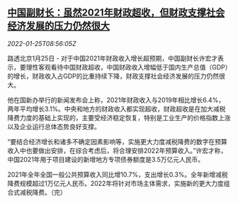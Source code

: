 <!--1643101263000-->
[中国副财长：虽然2021年财政超收，但财政支撑社会经济发展的压力仍然很大](https://cn.reuters.com/article/china-mof-xu-2021-fiscal-balance-0125-idCNKBS2JZ0QF)
------

<div><i>2022-01-25T08:56:05Z</i></div><p>路透北京1月25日 - 对于中国2021年财政收入增长超预期，中国副财长许宏才表示，要理性客观看待中国财政超收，中国财政收入增幅低于国内生产总值（GDP）的增长，财政收入占GDP的比重持续下降，财政支撑社会经济发展的压力仍然很大。</p><p>他在国新办举行的新闻发布会上称，2021年财政收入与2019年相比增长6.4%，两年平均增长3.1%。中央和地方的财政收入都实现超收，财政超收是在加大减税降费力度的基础上实现的，主要受经济稳定恢复，特别是工业生产的价格指数上涨以及企业运行总体态势良好支撑。</p><p>“要结合经济增长和诸多不确定因素影响等，实施更大力度减税降费的数字在预算收入中也要做出安排，在综合考虑后，将合理安排2022年预算收入。”许宏才称，中国2021年用于项目建设的新增地方专项债券额度是3.5万亿元人民币。</p><p>2021年全年全国一般公共预算收入同比增10.7%，支出增长0.3%。全年新增减税降费规模超过1万亿元人民币。2022年将针对市场主体需求，实施新的更大力度组合式减税降费。（完）</p>
